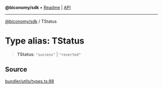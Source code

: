 **@biconomy/sdk** • [Readme](../README.md) \| [API](../globals.md)

***

[@biconomy/sdk](../README.md) / TStatus

# Type alias: TStatus

> **TStatus**: `"success"` \| `"reverted"`

## Source

[bundler/utils/types.ts:88](https://github.com/bcnmy/sdk/blob/main/src/bundler/utils/types.ts#L88)
